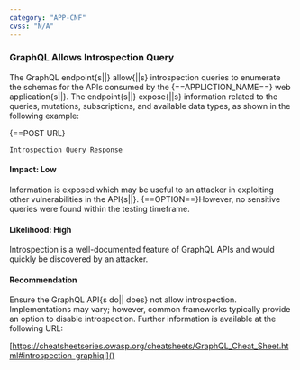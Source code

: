```yaml
---
category: "APP-CNF"
cvss: "N/A"
---
```

### GraphQL Allows Introspection Query
The GraphQL endpoint{s||} allow{||s} introspection queries to enumerate the schemas for the APIs consumed by the {==APPLICTION_NAME==} web application{s||}. The endpoint{s||} expose{||s} information related to the queries, mutations, subscriptions, and available data types, as shown in the following example:

{==POST URL}
```
Introspection Query Response
```
#### Impact: Low
Information is exposed which may be useful to an attacker in exploiting other vulnerabilities in the API{s||}. {==OPTION==}However, no sensitive queries were found within the testing timeframe.
#### Likelihood: High
Introspection is a well-documented feature of GraphQL APIs and would quickly be discovered by an attacker.
#### Recommendation
Ensure the GraphQL API{s do|| does} not allow introspection. Implementations may vary; however, common frameworks typically provide an option to disable introspection. Further information is available at the following URL:

[https://cheatsheetseries.owasp.org/cheatsheets/GraphQL_Cheat_Sheet.html#introspection-graphiql]()
